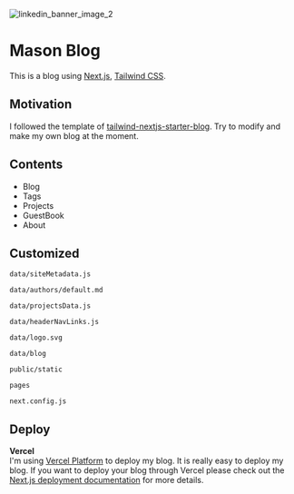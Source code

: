 ![linkedin_banner_image_2](https://github.com/bohemianmoon5/Mason_Blog/assets/65845572/aa18b0da-7898-4824-b902-3f487487b8f3)

# Mason Blog

This is a blog using [Next.js](https://nextjs.org/), [Tailwind CSS](https://tailwindcss.com/).


## Motivation

I followed the template of [tailwind-nextjs-starter-blog](https://github.com/timlrx/tailwind-nextjs-starter-blog). Try to modify and make my own blog at the moment.

## Contents

- Blog
- Tags
- Projects
- GuestBook
- About

## Customized

`data/siteMetadata.js` 

`data/authors/default.md`

`data/projectsData.js`

`data/headerNavLinks.js`

`data/logo.svg`

`data/blog`

`public/static`

`pages`

`next.config.js`

## Deploy

**Vercel**  
I'm using [Vercel Platform](https://vercel.com) to deploy my blog. It is really easy to deploy my blog. If you want to deploy your blog through Vercel please check out the [Next.js deployment documentation](https://nextjs.org/docs/deployment) for more details.
